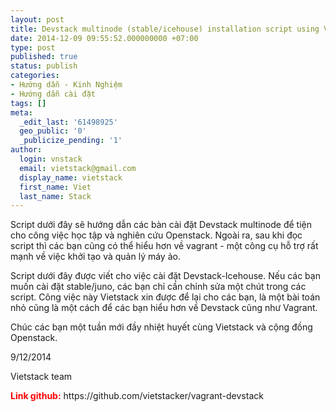 ```yaml
---
layout: post
title: Devstack multinode (stable/icehouse) installation script using Vagrant
date: 2014-12-09 09:55:52.000000000 +07:00
type: post
published: true
status: publish
categories:
- Hướng dẫn - Kinh Nghiệm
- Hướng dẫn cài đặt
tags: []
meta:
  _edit_last: '61498925'
  geo_public: '0'
  _publicize_pending: '1'
author:
  login: vnstack
  email: vietstack@gmail.com
  display_name: vietstack
  first_name: Viet
  last_name: Stack
---
```

<p>Script dưới đây sẽ hướng dẫn các bàn cài đặt Devstack multinode để tiện cho công việc học tập và nghiên cứu Openstack. Ngoài ra, sau khi đọc script thì các bạn cũng có thể hiểu hơn về vagrant - một công cụ hỗ trợ rất mạnh về việc khởi tạo và quản lý máy ảo.</p>
<p>Script dưới đây được viết cho việc cài đặt Devstack-Icehouse. Nếu các bạn muốn cài đặt stable/juno, các bạn chỉ cần chỉnh sửa một chút trong các script. Công việc này Vietstack xin được để lại cho các bạn, là một bài toán nhỏ cũng là một cách để các bạn hiểu hơn về Devstack cũng như Vagrant.</p>
<p>Chúc các bạn một tuần mới đầy nhiệt huyết cùng Vietstack và cộng đồng Openstack.</p>
<p>9/12/2014</p>
<p>Vietstack team</p>
<p><span style="color:#ff0000;"><strong>Link github:</strong></span> https://github.com/vietstacker/vagrant-devstack</p>
